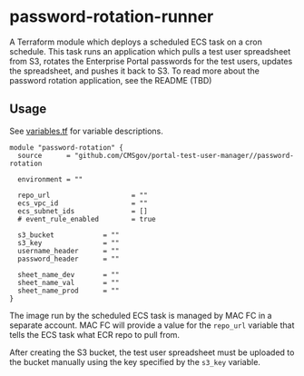 # password-rotation-runner

A Terraform module which deploys a scheduled ECS task on a cron schedule.  This task runs an application which pulls a test user spreadsheet from S3, rotates the Enterprise Portal passwords for the test users, updates the spreadsheet, and pushes it back to S3. To read more about the password rotation application, see the README (TBD)

## Usage
See [variables.tf](variables.tf) for variable descriptions.
```
module "password-rotation" {
  source      = "github.com/CMSgov/portal-test-user-manager//password-rotation
  
  environment = ""

  repo_url                    = "" 
  ecs_vpc_id                  = "" 
  ecs_subnet_ids              = []
  # event_rule_enabled        = true

  s3_bucket            = ""
  s3_key               = ""
  username_header      = ""
  password_header      = ""

  sheet_name_dev       = ""
  sheet_name_val       = ""
  sheet_name_prod      = ""
}
```

The image run by the scheduled ECS task is managed by MAC FC in a separate account.  MAC FC will provide a value for the `repo_url` variable that tells the ECS task what ECR repo to pull from. 

After creating the S3 bucket, the test user spreadsheet must be uploaded to the bucket manually using the key specified by the `s3_key` variable.